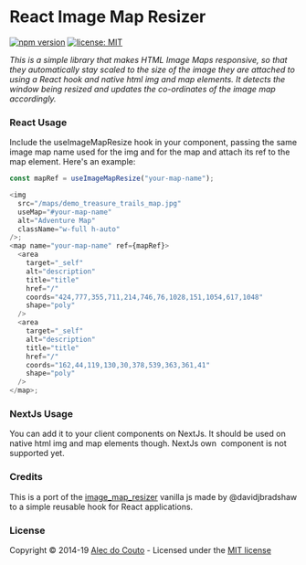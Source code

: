 # React Image Map Resizer

[![npm version](.svg)]()
[![license: MIT](https://img.shields.io/badge/License-MIT-yellow.svg)](https://opensource.org/licenses/MIT)

_This is a simple library that makes HTML Image Maps responsive, so that they automatically stay scaled to the size of the image they are attached to using a React hook and native html img and map elements. It detects the window being resized and updates the co-ordinates of the image map accordingly._

### React Usage

Include the useImageMapResize hook in your component, passing the same image map name used for the img and for the map and attach its ref to the map element. Here's an example:

```js
const mapRef = useImageMapResize("your-map-name");

<img
  src="/maps/demo_treasure_trails_map.jpg"
  useMap="#your-map-name"
  alt="Adventure Map"
  className="w-full h-auto"
/>;
<map name="your-map-name" ref={mapRef}>
  <area
    target="_self"
    alt="description"
    title="title"
    href="/"
    coords="424,777,355,711,214,746,76,1028,151,1054,617,1048"
    shape="poly"
  />
  <area
    target="_self"
    alt="description"
    title="title"
    href="/"
    coords="162,44,119,130,30,378,539,363,361,41"
    shape="poly"
  />
</map>;
```

### NextJs Usage

You can add it to your client components on NextJs. It should be used on native html img and map elements though. NextJs own <Image /> component is not supported yet.

### Credits

This is a port of the [image_map_resizer](https://github.com/davidjbradshaw/image-map-resizer) vanilla js made by @davidjbradshaw to a simple reusable hook for React applications.

### License

Copyright &copy; 2014-19 [Alec do Couto](https://github.com/knoka1) - Licensed under the [MIT license](http://opensource.org/licenses/MIT)

<!-- [![NPM]()]() -->
